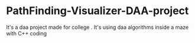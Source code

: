 # PathFinding-Visualizer-DAA-project
It's a daa project made for college . It's using daa algorithms inside a maze with C++ coding 
